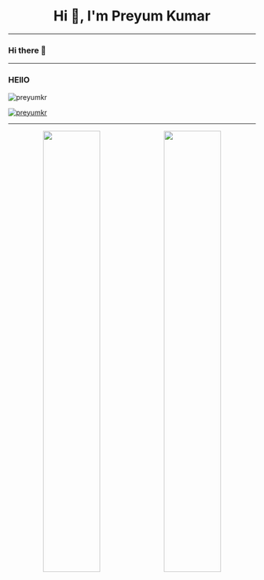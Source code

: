 <link rel="stylesheet" href="style.css">
<h1 align="center">Hi 👋, I'm Preyum Kumar</h1>

---
### Hi there 👋

<!--
**PreyumKr/PreyumKr** is a ✨ _special_ ✨ repository because its `README.md` (this file) appears on your GitHub profile.

Here are some ideas to get you started:

- 🔭 I’m currently working on ...
- 🌱 I’m currently learning ...
- 👯 I’m looking to collaborate on ...
- 🤔 I’m looking for help with ...
- 💬 Ask me about ...
- 📫 How to reach me: ...
- 😄 Pronouns: ...
- ⚡ Fun fact: ...
-->
---
### HEllO
<p align="left"> <img src="https://komarev.com/ghpvc/?username=preyumkr&label=Profile%20views&color=0e75b6&style=flat" alt="preyumkr" /> </p>

<p align="left"> <a href="https://github.com/ryo-ma/github-profile-trophy"><img src="https://github-profile-trophy.vercel.app/?username=preyumkr" alt="preyumkr" /></a> </p>

---
<!-- [![PreyumKr's GitHub stats](https://github-readme-stats.vercel.app/api?username=PreyumKr&count_private=true&show_icons=true&theme=dark)](https://github.com/preyumkr/github-readme-stats)
[![PreyumKr's GitHub stats](https://github-readme-streak-stats.herokuapp.com/?user=PreyumKr&theme=dark)](https://github.com/preyumkr/github-readme-streak) -->
<p align="center">
  <img width="48%" src="https://github-readme-stats.vercel.app/api?username=PreyumKr&count_private=true&show_icons=true&theme=dark" />
  <img width="48%" src="https://github-readme-streak-stats.herokuapp.com/?user=PreyumKr&theme=dark" />
</p>